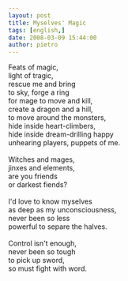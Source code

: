 ```yaml
---
layout: post
title: Myselves' Magic
tags: [english,]
date: 2008-03-09 15:44:00
author: pietro
---
```

Feats of magic,<br/>light of tragic,<br/>rescue me and bring<br/>to sky, forge a ring<br/>for mage to move and kill,<br/>create a dragon and a hill,<br/>to move around the monsters,<br/>hide inside heart-climbers,<br/>hide inside dream-drilling happy<br/>unhearing players, puppets of me.<br/><br/>Witches and mages,<br/>jinxes and elements,<br/>are you friends<br/>or darkest fiends?<br/><br/>I'd love to know myselves<br/>as deep as my unconsciousness,<br/>never been so less<br/>powerful to separe the halves.<br/><br/>Control isn't enough,<br/>never been so tough<br/>to pick up sword,<br/>so must fight with word.
